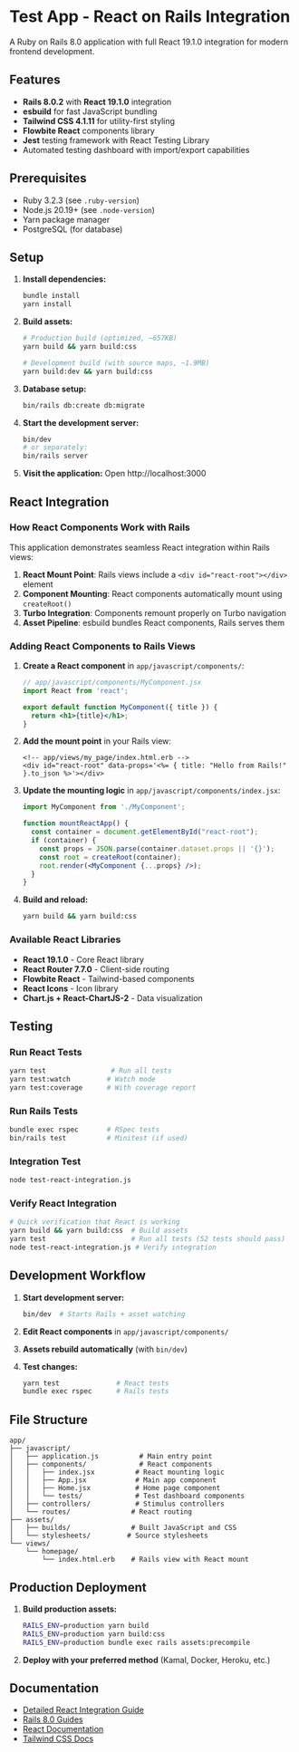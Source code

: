 # Test App - React on Rails Integration

A Ruby on Rails 8.0 application with full React 19.1.0 integration for modern frontend development.

## Features

- **Rails 8.0.2** with **React 19.1.0** integration
- **esbuild** for fast JavaScript bundling
- **Tailwind CSS 4.1.11** for utility-first styling
- **Flowbite React** components library
- **Jest** testing framework with React Testing Library
- Automated testing dashboard with import/export capabilities

## Prerequisites

- Ruby 3.2.3 (see `.ruby-version`)
- Node.js 20.19+ (see `.node-version`) 
- Yarn package manager
- PostgreSQL (for database)

## Setup

1. **Install dependencies:**
   ```bash
   bundle install
   yarn install
   ```

2. **Build assets:**
   ```bash
   # Production build (optimized, ~657KB)
   yarn build && yarn build:css
   
   # Development build (with source maps, ~1.9MB)
   yarn build:dev && yarn build:css
   ```

3. **Database setup:**
   ```bash
   bin/rails db:create db:migrate
   ```

4. **Start the development server:**
   ```bash
   bin/dev
   # or separately:
   bin/rails server
   ```

5. **Visit the application:**
   Open http://localhost:3000

## React Integration

### How React Components Work with Rails

This application demonstrates seamless React integration within Rails views:

1. **React Mount Point**: Rails views include a `<div id="react-root"></div>` element
2. **Component Mounting**: React components automatically mount using `createRoot()` 
3. **Turbo Integration**: Components remount properly on Turbo navigation
4. **Asset Pipeline**: esbuild bundles React components, Rails serves them

### Adding React Components to Rails Views

1. **Create a React component** in `app/javascript/components/`:
   ```jsx
   // app/javascript/components/MyComponent.jsx
   import React from 'react';
   
   export default function MyComponent({ title }) {
     return <h1>{title}</h1>;
   }
   ```

2. **Add the mount point** in your Rails view:
   ```erb
   <!-- app/views/my_page/index.html.erb -->
   <div id="react-root" data-props='<%= { title: "Hello from Rails!" }.to_json %>'></div>
   ```

3. **Update the mounting logic** in `app/javascript/components/index.jsx`:
   ```jsx
   import MyComponent from './MyComponent';
   
   function mountReactApp() {
     const container = document.getElementById("react-root");
     if (container) {
       const props = JSON.parse(container.dataset.props || '{}');
       const root = createRoot(container);
       root.render(<MyComponent {...props} />);
     }
   }
   ```

4. **Build and reload:**
   ```bash
   yarn build && yarn build:css
   ```

### Available React Libraries

- **React 19.1.0** - Core React library
- **React Router 7.7.0** - Client-side routing
- **Flowbite React** - Tailwind-based components
- **React Icons** - Icon library  
- **Chart.js + React-ChartJS-2** - Data visualization

## Testing

### Run React Tests
```bash
yarn test                # Run all tests
yarn test:watch         # Watch mode
yarn test:coverage      # With coverage report
```

### Run Rails Tests  
```bash
bundle exec rspec       # RSpec tests
bin/rails test          # Minitest (if used)
```

### Integration Test
```bash
node test-react-integration.js
```

### Verify React Integration
```bash
# Quick verification that React is working
yarn build && yarn build:css  # Build assets
yarn test                     # Run all tests (52 tests should pass)
node test-react-integration.js # Verify integration
```

## Development Workflow

1. **Start development server:**
   ```bash
   bin/dev  # Starts Rails + asset watching
   ```

2. **Edit React components** in `app/javascript/components/`

3. **Assets rebuild automatically** (with `bin/dev`)

4. **Test changes:**
   ```bash
   yarn test              # React tests
   bundle exec rspec      # Rails tests  
   ```

## File Structure

```
app/
├── javascript/
│   ├── application.js          # Main entry point
│   ├── components/             # React components
│   │   ├── index.jsx          # React mounting logic
│   │   ├── App.jsx            # Main app component
│   │   ├── Home.jsx           # Home page component
│   │   └── tests/             # Test dashboard components
│   ├── controllers/           # Stimulus controllers
│   └── routes/               # React routing
├── assets/
│   ├── builds/               # Built JavaScript and CSS
│   └── stylesheets/         # Source stylesheets
└── views/
    └── homepage/
        └── index.html.erb    # Rails view with React mount
```

## Production Deployment

1. **Build production assets:**
   ```bash
   RAILS_ENV=production yarn build
   RAILS_ENV=production yarn build:css
   RAILS_ENV=production bundle exec rails assets:precompile
   ```

2. **Deploy with your preferred method** (Kamal, Docker, Heroku, etc.)

## Documentation

- [Detailed React Integration Guide](REACT_INTEGRATION.md)
- [Rails 8.0 Guides](https://guides.rubyonrails.org/)
- [React Documentation](https://react.dev/)
- [Tailwind CSS Docs](https://tailwindcss.com/docs)
